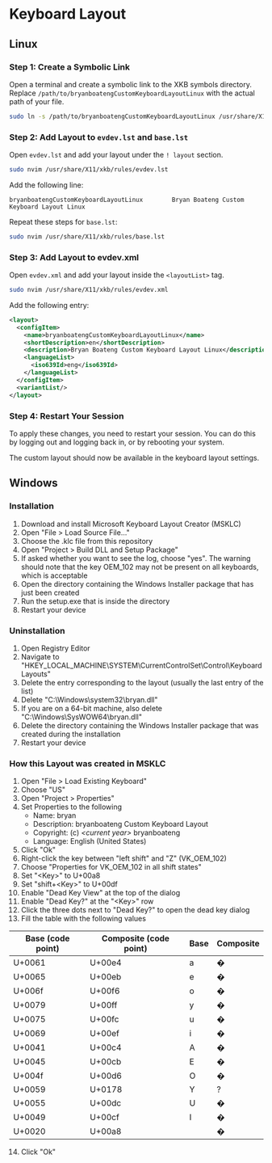 # Keyboard Layout

## Linux

### Step 1: Create a Symbolic Link

Open a terminal and create a symbolic link to the XKB symbols directory. Replace `/path/to/bryanboatengCustomKeyboardLayoutLinux` with the actual path of your file.

```bash
sudo ln -s /path/to/bryanboatengCustomKeyboardLayoutLinux /usr/share/X11/xkb/symbols/bryanboatengCustomKeyboardLayoutLinux
```

### Step 2: Add Layout to `evdev.lst` and `base.lst`

Open `evdev.lst` and add your layout under the `! layout` section.

```bash
sudo nvim /usr/share/X11/xkb/rules/evdev.lst
```

Add the following line:

```text
bryanboatengCustomKeyboardLayoutLinux        Bryan Boateng Custom Keyboard Layout Linux
```

Repeat these steps for `base.lst`:

```bash
sudo nvim /usr/share/X11/xkb/rules/base.lst
```

### Step 3: Add Layout to evdev.xml

Open `evdev.xml` and add your layout inside the `<layoutList>` tag.

```bash
sudo nvim /usr/share/X11/xkb/rules/evdev.xml
```

Add the following entry:

```xml
<layout>
  <configItem>
    <name>bryanboatengCustomKeyboardLayoutLinux</name>
    <shortDescription>en</shortDescription>
    <description>Bryan Boateng Custom Keyboard Layout Linux</description>
    <languageList>
      <iso639Id>eng</iso639Id>
    </languageList>
  </configItem>
  <variantList/>
</layout>
```

### Step 4: Restart Your Session

To apply these changes, you need to restart your session. You can do this by logging out and logging back in, or by rebooting your system.

The custom layout should now be available in the keyboard layout settings.

## Windows

### Installation

1. Download and install Microsoft Keyboard Layout Creator (MSKLC)
1. Open "File > Load Source File..."
1. Choose the .klc file from this repository
1. Open "Project > Build DLL and Setup Package"
1. If asked whether you want to see the log, choose "yes". The warning should note that the key OEM_102 may not be present on all keyboards, which is acceptable
1. Open the directory containing the Windows Installer package that has just been created
1. Run the setup.exe that is inside the directory
1. Restart your device

### Uninstallation

1. Open Registry Editor
1. Navigate to "HKEY_LOCAL_MACHINE\SYSTEM\CurrentControlSet\Control\Keyboard Layouts"
1. Delete the entry corresponding to the layout (usually the last entry of the list)
1. Delete "C:\Windows\system32\bryan.dll"
1. If you are on a 64-bit machine, also delete "C:\Windows\SysWOW64\bryan.dll"
1. Delete the directory containing the Windows Installer package that was created during the installation
1. Restart your device

### How this Layout was created in MSKLC

1. Open "File > Load Existing Keyboard"
1. Choose "US"
1. Open "Project > Properties"
1. Set Properties to the following
   - Name: bryan
   - Description: bryanboateng Custom Keyboard Layout
   - Copyright: (c) _&lt;current year&gt;_ bryanboateng
   - Language: English (United States)
1. Click "Ok"
1. Right-click the key between "left shift" and "Z" (VK_OEM_102)
1. Choose "Properties for VK_OEM_102 in all shift states"
1. Set "&lt;Key&gt;" to U+00a8
1. Set "shift+&lt;Key&gt;" to U+00df
1. Enable "Dead Key View" at the top of the dialog
1. Enable "Dead Key?" at the "&lt;Key&gt;" row
1. Click the three dots next to "Dead Key?" to open the dead key dialog
1. Fill the table with the following values

| Base (code point) | Composite (code point) | Base | Composite |
| ----------------- | ---------------------- | ---- | --------- |
| U+0061            | U+00e4                 | a    | �         |
| U+0065            | U+00eb                 | e    | �         |
| U+006f            | U+00f6                 | o    | �         |
| U+0079            | U+00ff                 | y    | �         |
| U+0075            | U+00fc                 | u    | �         |
| U+0069            | U+00ef                 | i    | �         |
| U+0041            | U+00c4                 | A    | �         |
| U+0045            | U+00cb                 | E    | �         |
| U+004f            | U+00d6                 | O    | �         |
| U+0059            | U+0178                 | Y    | ?         |
| U+0055            | U+00dc                 | U    | �         |
| U+0049            | U+00cf                 | I    | �         |
| U+0020            | U+00a8                 |      | �         |

14. Click "Ok"
